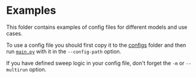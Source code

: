 # Examples

This folder contains examples of config files for different models and use cases.

To use a config file you should first copy it to the [configs](../config) folder and then run [`main.py`](../main.py) with it in the `--config-path` option. 

If you have defined sweep logic in your config file, don't forget the `-m` or `--multirun` option.